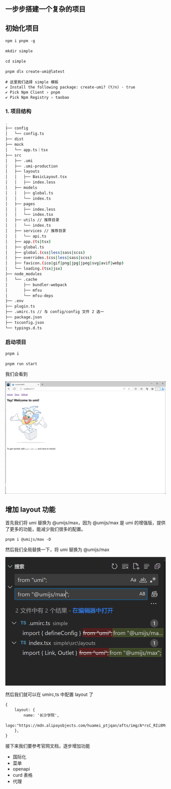 ﻿## 一步步搭建一个复杂的项目

## 初始化项目

```shell
npm i pnpm -g

mkdir simple

cd simple

pnpm dlx create-umi@latest

# 这里我们选择 simple 模板
✔ Install the following package: create-umi? (Y/n) · true
✔ Pick Npm Client › pnpm
✔ Pick Npm Registry › taobao
```

### 1. 项目结构

```bash
.
├── config
│   └── config.ts
├── dist
├── mock
│   └── app.ts｜tsx
├── src
│   ├── .umi
│   ├── .umi-production
│   ├── layouts
│   │   ├── BasicLayout.tsx
│   │   ├── index.less
│   ├── models
│   │   ├── global.ts
│   │   └── index.ts
│   ├── pages
│   │   ├── index.less
│   │   └── index.tsx
│   ├── utils // 推荐目录
│   │   └── index.ts
│   ├── services // 推荐目录
│   │   └── api.ts
│   ├── app.(ts|tsx)
│   ├── global.ts
│   ├── global.(css|less|sass|scss)
│   ├── overrides.(css|less|sass|scss)
│   ├── favicon.(ico|gif|png|jpg|jpeg|svg|avif|webp)
│   └── loading.(tsx|jsx)
├── node_modules
│   └── .cache
│       ├── bundler-webpack
│       ├── mfsu
│       └── mfsu-deps
├── .env
├── plugin.ts
├── .umirc.ts // 与 config/config 文件 2 选一
├── package.json
├── tsconfig.json
└── typings.d.ts
```

### 启动项目

```shell
pnpm i

pnpm run start
```

我们会看到

![启动](./B182905C-FFC0-449a-83D3-8DD2582C68C7.png)

## 增加 layout 功能

首先我们将 umi 替换为 @umijs/max，因为 @umijs/max 是 umi 的增强版，提供了更多的功能，能减少我们很多的配置。

```shell
pnpm i @umijs/max -D
```

然后我们全局替换一下，将 umi 替换为 @umijs/max

![](./屏幕截图-2023-10-20-113637.png)

然后我们就可以在 umirc,ts 中配置 layout 了

```tsx
{
    layout: {
        name: '长沙学院',
        logo:"https://mdn.alipayobjects.com/huamei_ptjqan/afts/img/A*rsC_RIi8Ms0AAAAAAAAAAAAADkN6AQ/original"
    },
}
```

接下来我们要参考官网文档，逐步增加功能

- 国际化
- 菜单
- openapi
- curd 表格
- 代理
